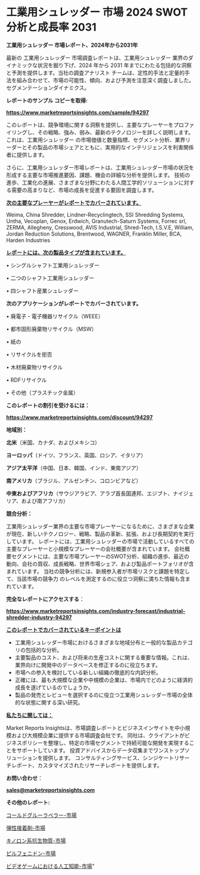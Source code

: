 # 工業用シュレッダー 市場 2024 SWOT 分析と成長率 2031

<strong>工業用シュレッダー 市場レポート、2024年から2031年</strong>

最新の 工業用シュレッダー 市場調査レポートは、工業用シュレッダー 業界のダイナミックな状況を掘り下げ、2024 年から 2031 年までにわたる包括的な洞察と予測を提供します。当社の調査アナリスト チームは、定性的手法と定量的手法を組み合わせて、市場の可能性、傾向、および予測を注意深く調査しました。 セグメンテーションダイナミクス。



<strong>レポートのサンプル コピーを取得:</strong> <a href=https://www.marketreportsinsights.com/sample/94297>

<strong><u>https://www.marketreportsinsights.com/sample/94297</u></strong></a>

このレポートは、競争環境に関する洞察を提供し、主要なプレーヤーをプロファイリングし、その戦略、強み、弱み、最新のテクノロジーを詳しく説明します。 これは、工業用シュレッダー の市場価値と数量指標、セグメント分析、業界リーダーとその製品の市場シェアとともに、実用的なインテリジェンスを利害関係者に提供します。

さらに、工業用シュレッダー市場レポートは、工業用シュレッダー市場の状況を形成する主要な市場推進要因、課題、機会の詳細な分析を提供します。 技術の進歩、工業化の進展、さまざまな分野にわたる人間工学的ソリューションに対する需要の高まりなど、市場の成長を促進する要因を調査します。



<strong><u>次の主要なプレーヤーがレポートでカバーされています。</u></strong>

Weima, China Shredder, Lindner-Recyclingtech, SSI Shredding Systems, Untha, Vecoplan, Genox, Erdwich, Granutech-Saturn Systems, Forrec srl, ZERMA, Allegheny, Cresswood, AVIS Industrial, Shred-Tech, I.S.V.E, William, Jordan Reduction Solutions, Brentwood, WAGNER, Franklin Miller, BCA, Harden Industries



<strong><u><b>レポートには、次の製品タイプが含まれています。</b></u></strong>

• シングルシャフト工業用シュレッダー

• 二つのシャフト工業用シュレッダー

• 四シャフト産業シュレッダー



<strong><b>次のアプリケーションがレポートでカバーされています。</b></strong>

• 廃電子・電子機器リサイクル（WEEE）

• 都市固形廃棄物リサイクル（MSW）

• 紙の

• リサイクルを拒否

• 木材廃棄物リサイクル

• RDFリサイクル

• その他（プラスチック金属）



<strong><b>このレポートの割引を受けるには：</b></strong><a href=https://www.marketreportsinsights.com/discount/94297>

<strong><u>https://www.marketreportsinsights.com/discount/94297</u></strong></a>



<strong>地域別：</strong>



<strong>北米</strong>（米国、カナダ、およびメキシコ）



<strong>ヨーロッパ</strong>（ドイツ、フランス、英国、ロシア、イタリア）



<strong>アジア太平洋</strong>（中国、日本、韓国、インド、東南アジア）



<strong>南アメリカ</strong>（ブラジル、アルゼンチン、コロンビアなど）



<strong>中東およびアフリカ</strong>（サウジアラビア、アラブ首長国連邦、エジプト、ナイジェリア、および南アフリカ）



<strong>競合分析：</strong>

工業用シュレッダー業界の主要な市場プレーヤーになるために、さまざまな企業が現在、新しいテクノロジー、戦略、製品の革新、拡張、および長期契約を実行しています。 レポートには、工業用シュレッダーの市場で活動しているすべての主要なプレーヤーと小規模なプレーヤーの会社概要が含まれています。 会社概要セグメントには、主要な市場プレーヤーのSWOT分析、組織の進歩、最近の動向、会社の買収、成長戦略、世界市場シェア、および製品ポートフォリオが含まれています。 当社の競争分析には、新規参入者が市場リスクと課題を特定して、当該市場の競争力 のレベルを測定するのに役立つ洞察に満ちた情報も含まれています。



<strong>完全なレポートにアクセスする</strong>：

<a href=https://www.marketreportsinsights.com/industry-forecast/industrial-shredder-industry-94297>

<strong><u>https://www.marketreportsinsights.com/industry-forecast/industrial-shredder-industry-94297</u></strong></a>



<strong><u><b>このレポートでカバーされているキーポイントは</b></u></strong>
<ul>
  <li>工業用シュレッダー市場におけるさまざまな地域分布と一般的な製品カテゴリの包括的な分析。</li>
  <li>主要製品のコスト、および将来の生産コストに関する重要な情報。これは、業界向けに開発中のデータベースを修正するのに役立ちます。</li>
  <li>市場への参入を検討している新しい組織の徹底的な内訳分析。</li>
  <li>正確には、最も大規模な企業や中規模の企業は、市場内でどのように経済的成長を遂げているのでしょうか。</li>
  <li>製品の発売とレビューを選択するのに役立つ工業用シュレッダー市場の全体的な状態に関する深い研究。</li>
</ul>


<strong><u><b>私たちに関しては：</b></u></strong>

Market Reports Insightsは、市場調査レポートとビジネスインサイトを中小規模および大規模企業に提供する市場調査会社です。 同社は、クライアントがビジネスポリシーを整理し、特定の市場セグメントで持続可能な開発を実現することをサポートしています。 投資アドバイスからデータ収集までワンストップソリューションを提供します。 コンサルティングサービス、シンジケートリサーチレポート、カスタマイズされたリサーチレポートを提供します。



<strong><b>お問い合わせ</b></strong>：

<a href=mailto:sales@marketreportsinsights.com>

<strong><u>sales@marketreportsinsights.com</u></strong></a>



<strong>その他のレポート:</strong>

<a href=https://www.linkedin.com/pulse/コールドグルーラベラー-市場-2030-年までの需要に焦点を当てた-2023-xakfc/>コールドグルーラベラー-市場</a>

<a href=https://www.linkedin.com/pulse/弾性接着剤-市場-2023-年のダイナミクスとビジネストレンド-2030-pr-news-hub-tvuxf/>弾性接着剤-市場</a>

<a href=https://www.linkedin.com/pulse/キノロン系抗生物質-市場-2023-swot-分析と成長率-2030-pr-news-hub-vpumf/>キノロン系抗生物質-市場</a>

<a href=https://www.linkedin.com/pulse/ピルフェニドン-市場-2023-最新の-cagr-および成長分析-2030-n0cqf/>ピルフェニドン-市場</a>

<a href=https://www.linkedin.com/pulse/ビデオゲームにおける人工知能-市場-2023-総利益と主要ベンダー-2030-ogfxf/>ビデオゲームにおける人工知能-市場</a>"
